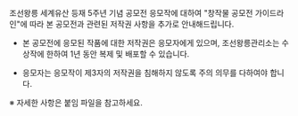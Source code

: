 조선왕릉 세계유산 등재 5주년 기념 공모전 응모작에 대하여 "창작물 공모전 가이드라인"에 따라 본 공모전과 관련된 저작권 사항을 추가로 안내해드립니다.

- 본 공모전에 응모된 작품에 대한 저작권은 응모자에게 있으며, 조선왕릉관리소는 수상작에 한하여 1년 동안 복제 및 배포할 수 있습니다.

- 응모자는 응모작이 제3자의 저작권을 침해하지 않도록 주의 의무를 다하여야 합니다.

※ 자세한 사항은 붙임 파일을 참고하세요.